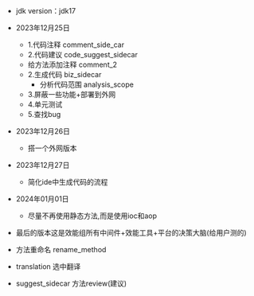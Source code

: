+ jdk version：jdk17
+ 2023年12月25日
    + 1.代码注释 comment_side_car
    + 2.代码建议 code_suggest_sidecar
    + 给方法添加注释 comment_2 
    + 2.生成代码 biz_sidecar
        + 分析代码范围 analysis_scope
    + 3.屏蔽一些功能+部署到外网
    + 4.单元测试
    + 5.查找bug
+ 2023年12月26日
    + 搭一个外网版本
+ 2023年12月27日
    + 简化ide中生成代码的流程
+ 2024年01月01日
    + 尽量不再使用静态方法,而是使用ioc和aop

+ 最后的版本这是效能组所有中间件+效能工具+平台的决策大脑(给用户测的)
+ 方法重命名  rename_method
+ translation 选中翻译
+ suggest_sidecar 方法review(建议)